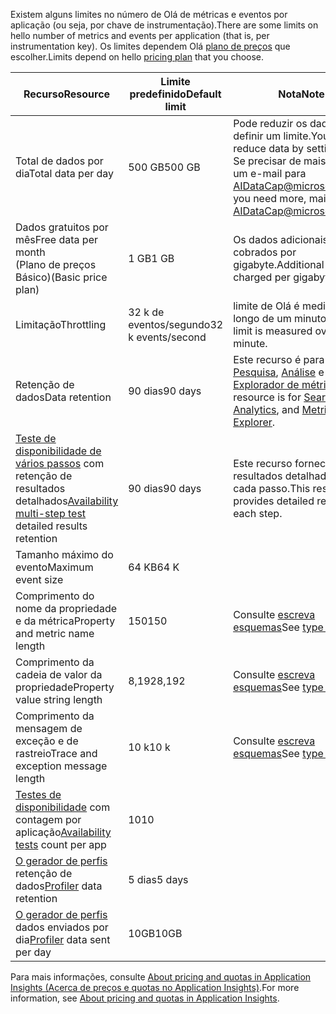 <span data-ttu-id="d6220-101">Existem alguns limites no número de Olá de métricas e eventos por aplicação (ou seja, por chave de instrumentação).</span><span class="sxs-lookup"><span data-stu-id="d6220-101">There are some limits on hello number of metrics and events per application (that is, per instrumentation key).</span></span> <span data-ttu-id="d6220-102">Os limites dependem Olá [plano de preços](https://azure.microsoft.com/pricing/details/application-insights/) que escolher.</span><span class="sxs-lookup"><span data-stu-id="d6220-102">Limits depend on hello [pricing plan](https://azure.microsoft.com/pricing/details/application-insights/) that you choose.</span></span>

| <span data-ttu-id="d6220-103">**Recurso**</span><span class="sxs-lookup"><span data-stu-id="d6220-103">**Resource**</span></span> | <span data-ttu-id="d6220-104">**Limite predefinido**</span><span class="sxs-lookup"><span data-stu-id="d6220-104">**Default limit**</span></span> | <span data-ttu-id="d6220-105">**Nota**</span><span class="sxs-lookup"><span data-stu-id="d6220-105">**Note**</span></span>
| --- | --- | --- |
| <span data-ttu-id="d6220-106">Total de dados por dia</span><span class="sxs-lookup"><span data-stu-id="d6220-106">Total data per day</span></span> | <span data-ttu-id="d6220-107">500 GB</span><span class="sxs-lookup"><span data-stu-id="d6220-107">500 GB</span></span> | <span data-ttu-id="d6220-108">Pode reduzir os dados ao definir um limite.</span><span class="sxs-lookup"><span data-stu-id="d6220-108">You can reduce data by setting a cap.</span></span> <span data-ttu-id="d6220-109">Se precisar de mais, envie um e-mail para AIDataCap@microsoft.com.</span><span class="sxs-lookup"><span data-stu-id="d6220-109">If you need more, mail AIDataCap@microsoft.com.</span></span>
| <span data-ttu-id="d6220-110">Dados gratuitos por mês</span><span class="sxs-lookup"><span data-stu-id="d6220-110">Free data per month</span></span><br/> <span data-ttu-id="d6220-111">(Plano de preços Básico)</span><span class="sxs-lookup"><span data-stu-id="d6220-111">(Basic price plan)</span></span> | <span data-ttu-id="d6220-112">1 GB</span><span class="sxs-lookup"><span data-stu-id="d6220-112">1 GB</span></span> | <span data-ttu-id="d6220-113">Os dados adicionais cobrados por gigabyte.</span><span class="sxs-lookup"><span data-stu-id="d6220-113">Additional data is charged per gigabyte.</span></span>
| <span data-ttu-id="d6220-114">Limitação</span><span class="sxs-lookup"><span data-stu-id="d6220-114">Throttling</span></span> | <span data-ttu-id="d6220-115">32 k de eventos/segundo</span><span class="sxs-lookup"><span data-stu-id="d6220-115">32 k events/second</span></span> | <span data-ttu-id="d6220-116">limite de Olá é medido ao longo de um minuto.</span><span class="sxs-lookup"><span data-stu-id="d6220-116">hello limit is measured over a minute.</span></span>
| <span data-ttu-id="d6220-117">Retenção de dados</span><span class="sxs-lookup"><span data-stu-id="d6220-117">Data retention</span></span> | <span data-ttu-id="d6220-118">90 dias</span><span class="sxs-lookup"><span data-stu-id="d6220-118">90 days</span></span> | <span data-ttu-id="d6220-119">Este recurso é para [Pesquisa](../articles/application-insights/app-insights-diagnostic-search.md), [Análise](../articles/application-insights/app-insights-analytics.md) e [Explorador de métricas](../articles/application-insights/app-insights-metrics-explorer.md).</span><span class="sxs-lookup"><span data-stu-id="d6220-119">This resource is for [Search](../articles/application-insights/app-insights-diagnostic-search.md), [Analytics](../articles/application-insights/app-insights-analytics.md), and [Metrics Explorer](../articles/application-insights/app-insights-metrics-explorer.md).</span></span>
| <span data-ttu-id="d6220-120">[Teste de disponibilidade de vários passos](../articles/application-insights/app-insights-monitor-web-app-availability.md#multi-step-web-tests) com retenção de resultados detalhados</span><span class="sxs-lookup"><span data-stu-id="d6220-120">[Availability multi-step test](../articles/application-insights/app-insights-monitor-web-app-availability.md#multi-step-web-tests) detailed results retention</span></span> | <span data-ttu-id="d6220-121">90 dias</span><span class="sxs-lookup"><span data-stu-id="d6220-121">90 days</span></span> | <span data-ttu-id="d6220-122">Este recurso fornece resultados detalhados de cada passo.</span><span class="sxs-lookup"><span data-stu-id="d6220-122">This resource provides detailed results of each step.</span></span>
| <span data-ttu-id="d6220-123">Tamanho máximo do evento</span><span class="sxs-lookup"><span data-stu-id="d6220-123">Maximum event size</span></span> | <span data-ttu-id="d6220-124">64 KB</span><span class="sxs-lookup"><span data-stu-id="d6220-124">64 K</span></span> | 
| <span data-ttu-id="d6220-125">Comprimento do nome da propriedade e da métrica</span><span class="sxs-lookup"><span data-stu-id="d6220-125">Property and metric name length</span></span> | <span data-ttu-id="d6220-126">150</span><span class="sxs-lookup"><span data-stu-id="d6220-126">150</span></span> | <span data-ttu-id="d6220-127">Consulte [escreva esquemas](https://github.com/Microsoft/ApplicationInsights-Home/blob/master/EndpointSpecs/Schemas/Docs/)</span><span class="sxs-lookup"><span data-stu-id="d6220-127">See [type schemas](https://github.com/Microsoft/ApplicationInsights-Home/blob/master/EndpointSpecs/Schemas/Docs/)</span></span>
| <span data-ttu-id="d6220-128">Comprimento da cadeia de valor da propriedade</span><span class="sxs-lookup"><span data-stu-id="d6220-128">Property value string length</span></span> | <span data-ttu-id="d6220-129">8,192</span><span class="sxs-lookup"><span data-stu-id="d6220-129">8,192</span></span> | <span data-ttu-id="d6220-130">Consulte [escreva esquemas](https://github.com/Microsoft/ApplicationInsights-Home/blob/master/EndpointSpecs/Schemas/Docs/)</span><span class="sxs-lookup"><span data-stu-id="d6220-130">See [type schemas](https://github.com/Microsoft/ApplicationInsights-Home/blob/master/EndpointSpecs/Schemas/Docs/)</span></span>
| <span data-ttu-id="d6220-131">Comprimento da mensagem de exceção e de rastreio</span><span class="sxs-lookup"><span data-stu-id="d6220-131">Trace and exception message length</span></span> | <span data-ttu-id="d6220-132">10 k</span><span class="sxs-lookup"><span data-stu-id="d6220-132">10 k</span></span> | <span data-ttu-id="d6220-133">Consulte [escreva esquemas](https://github.com/Microsoft/ApplicationInsights-Home/blob/master/EndpointSpecs/Schemas/Docs/)</span><span class="sxs-lookup"><span data-stu-id="d6220-133">See [type schemas](https://github.com/Microsoft/ApplicationInsights-Home/blob/master/EndpointSpecs/Schemas/Docs/)</span></span>
| <span data-ttu-id="d6220-134">[Testes de disponibilidade](../articles/application-insights/app-insights-monitor-web-app-availability.md) com contagem por aplicação</span><span class="sxs-lookup"><span data-stu-id="d6220-134">[Availability tests](../articles/application-insights/app-insights-monitor-web-app-availability.md) count per app</span></span>  | <span data-ttu-id="d6220-135">10</span><span class="sxs-lookup"><span data-stu-id="d6220-135">10</span></span> |
| <span data-ttu-id="d6220-136">[O gerador de perfis](../articles/application-insights/app-insights-profiler.md) retenção de dados</span><span class="sxs-lookup"><span data-stu-id="d6220-136">[Profiler](../articles/application-insights/app-insights-profiler.md) data retention</span></span> | <span data-ttu-id="d6220-137">5 dias</span><span class="sxs-lookup"><span data-stu-id="d6220-137">5 days</span></span> |
| <span data-ttu-id="d6220-138">[O gerador de perfis](../articles/application-insights/app-insights-profiler.md) dados enviados por dia</span><span class="sxs-lookup"><span data-stu-id="d6220-138">[Profiler](../articles/application-insights/app-insights-profiler.md) data sent per day</span></span> | <span data-ttu-id="d6220-139">10GB</span><span class="sxs-lookup"><span data-stu-id="d6220-139">10GB</span></span> |

<span data-ttu-id="d6220-140">Para mais informações, consulte [About pricing and quotas in Application Insights (Acerca de preços e quotas no Application Insights)](../articles/application-insights/app-insights-pricing.md).</span><span class="sxs-lookup"><span data-stu-id="d6220-140">For more information, see [About pricing and quotas in Application Insights](../articles/application-insights/app-insights-pricing.md).</span></span>

